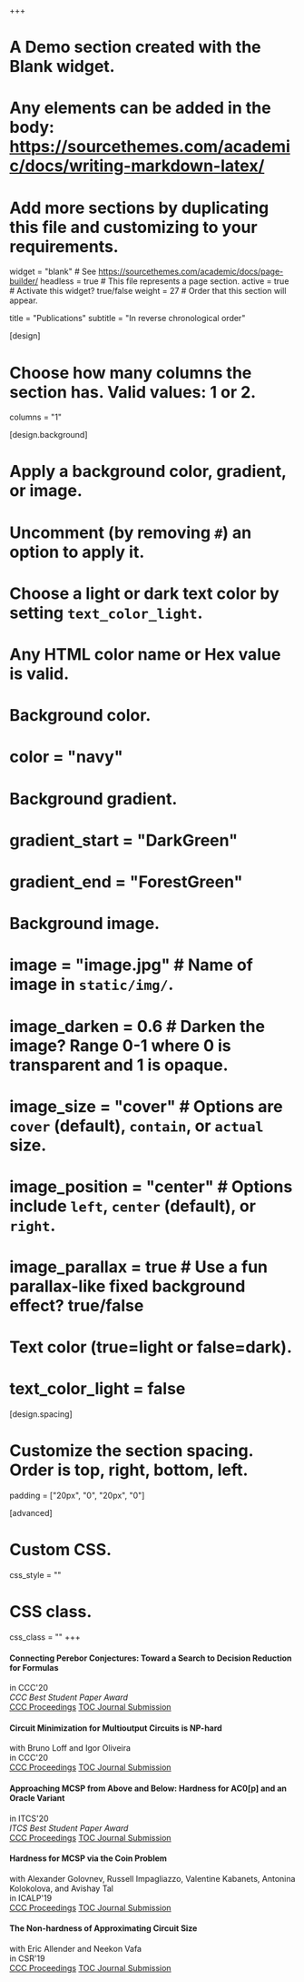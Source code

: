 +++
# A Demo section created with the Blank widget.
# Any elements can be added in the body: https://sourcethemes.com/academic/docs/writing-markdown-latex/
# Add more sections by duplicating this file and customizing to your requirements.

widget = "blank"  # See https://sourcethemes.com/academic/docs/page-builder/
headless = true  # This file represents a page section.
active = true  # Activate this widget? true/false
weight = 27  # Order that this section will appear.

title = "Publications"
subtitle = "In reverse chronological order"

[design]
  # Choose how many columns the section has. Valid values: 1 or 2.
  columns = "1"

[design.background]
  # Apply a background color, gradient, or image.
  #   Uncomment (by removing `#`) an option to apply it.
  #   Choose a light or dark text color by setting `text_color_light`.
  #   Any HTML color name or Hex value is valid.

  # Background color.
  # color = "navy"
  
  # Background gradient.
  # gradient_start = "DarkGreen"
  # gradient_end = "ForestGreen"
  
  # Background image.
  # image = "image.jpg"  # Name of image in `static/img/`.
  # image_darken = 0.6  # Darken the image? Range 0-1 where 0 is transparent and 1 is opaque.
  # image_size = "cover"  #  Options are `cover` (default), `contain`, or `actual` size.
  # image_position = "center"  # Options include `left`, `center` (default), or `right`.
  # image_parallax = true  # Use a fun parallax-like fixed background effect? true/false
  
  # Text color (true=light or false=dark).
  # text_color_light = false

[design.spacing]
  # Customize the section spacing. Order is top, right, bottom, left.
  padding = ["20px", "0", "20px", "0"]

[advanced]
 # Custom CSS. 
 css_style = ""
 
 # CSS class.
 css_class = ""
+++

#### Connecting Perebor Conjectures: Toward a Search to Decision Reduction for Formulas
in CCC'20     
_CCC Best Student Paper Award_    
<a class="btn btn-outline-primary my-1 mr-1" href=".">CCC Proceedings</a>
<a class="btn btn-outline-primary my-1 mr-1" href=".">TOC Journal Submission</a>


#### Circuit Minimization for Multioutput Circuits is NP-hard
with Bruno Loff and Igor Oliveira     
in CCC'20       
<a class="btn btn-outline-primary my-1 mr-1" href=".">CCC Proceedings</a>
<a class="btn btn-outline-primary my-1 mr-1" href=".">TOC Journal Submission</a>

#### Approaching MCSP from Above and Below: Hardness for AC0[p] and an Oracle Variant
in ITCS'20          
_ITCS Best Student Paper Award_   
<a class="btn btn-outline-primary my-1 mr-1" href=".">CCC Proceedings</a>
<a class="btn btn-outline-primary my-1 mr-1" href=".">TOC Journal Submission</a>

#### Hardness for MCSP via the Coin Problem
with Alexander Golovnev, Russell Impagliazzo, Valentine Kabanets, Antonina Kolokolova, and Avishay Tal      
in ICALP'19   
<a class="btn btn-outline-primary my-1 mr-1" href=".">CCC Proceedings</a>
<a class="btn btn-outline-primary my-1 mr-1" href=".">TOC Journal Submission</a>

#### The Non-hardness of Approximating Circuit Size
with Eric Allender and Neekon Vafa    
in CSR'19   
<a class="btn btn-outline-primary my-1 mr-1" href=".">CCC Proceedings</a>
<a class="btn btn-outline-primary my-1 mr-1" href=".">TOC Journal Submission</a>
